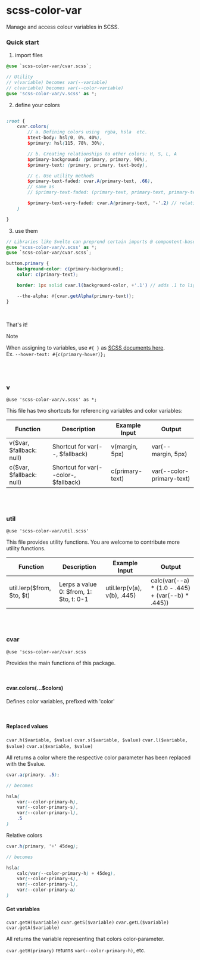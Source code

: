 # scss-color-var
Manage and access colour variables in SCSS.

### Quick start

1. import files

```scss
@use `scss-color-var/cvar.scss`;

// Utility
// v(variable) becomes var(--variable)
// c(variable) becomes var(--color-variable)
@use 'scss-color-var/v.scss' as *;
```

2. define your colors

```scss

:root {
    cvar.colors(
        // a. Defining colors using  rgba, hsla  etc.
        $text-body: hsl(0, 0%, 40%),
		$primary: hsl(115, 78%, 30%),

        // b. Creating relationships to other colors: H, S, L, A
        $primary-background: (primary, primary, 90%),
        $primary-text: (primary, primary, text-body),

        // c. Use utility methods
        $primary-text-faded: cvar.A(primary-text, .66),
        // same as
        // $primary-text-faded: (primary-text, primary-text, primary-text, .5)

        $primary-text-very-faded: cvar.A(primary-text, '-'.2) // relative; becomes 0.46
    )

}

```

3. use them

```scss
// Libraries like Svelte can preprend certain imports @ compontent-based styling
@use 'scss-color-var/v.scss' as *;
@use `scss-color-var/cvar.scss`;

buttom.primary {
    background-color: c(primary-background);
    color: c(primary-text);

    border: 1px solid cvar.l(background-color, +'.1') // adds .1 to lightness

    --the-alpha: #{cvar.getAlpha(primary-text)};
}

```

<br>

That's it!

> [!NOTE]  
> When assigning to variables, use `#{ }` as [SCSS documents here](https://sass-lang.com/documentation/breaking-changes/css-vars).  
> Ex. `--hover-text: #{c(primary-hover)};`

<br>
<br>

### v
`@use 'scss-color-var/v.scss' as *;`

This file has two shortcuts for referencing variables and color variables:

| Function                 | Description                           | Example Input   | Output                    |
| ------------------------ | ------------------------------------- | --------------- | ------------------------- |
| v($var, $fallback: null) | Shortcut for var(--, $fallback)       | v(margin, 5px)  | var(--margin, 5px)        |
| c($var, $fallback: null) | Shortcut for var(--color-, $fallback) | c(primary-text) | var(--color-primary-text) |



<br>
<br>



### util
`@use 'scss-color-var/util.scss'`

This file provides utility functions. You are welcome to contribute more utility functions.

| Function                  | Description                            | Example Input               | Output                                            |
| ------------------------- | -------------------------------------- | --------------------------- | ------------------------------------------------- |
| util.lerp($from, $to, $t) | Lerps a value 0: $from, 1: $to, t: 0-1 | util.lerp(v(a), v(b), .445) | calc(var(--a) * (1.0 - .445) + (var(--b) * .445)) |


<br>
<br>


### cvar
`@use 'scss-color-var/cvar.scss`

Provides the main functions of this package.

<br>

#### cvar.colors(...$colors)
Defines color variables, prefixed with 'color'

<br>

#### Replaced values
`cvar.h($variable, $value)`
`cvar.s($variable, $value)`
`cvar.l($variable, $value)`
`cvar.a($variable, $value)`

All returns a color where the respective color parameter has been replaced with the $value.

```scss
cvar.a(primary, .5);

// becomes

hsla(
    var(--color-primary-h),
    var(--color-primary-s),
    var(--color-primary-l),
    .5
)
```

Relative colors

```scss
cvar.h(primary, '+' 45deg);

// becomes

hsla(
    calc(var(--color-primary-h) + 45deg),
    var(--color-primary-s),
    var(--color-primary-l),
    var(--color-primary-a)
)
```

#### Get variables
`cvar.getH($variable)`
`cvar.getS($variable)`
`cvar.getL($variable)`
`cvar.getA($variable)`

All returns the variable representing that colors color-parameter.

`cvar.getH(primary)` returns `var(--color-primary-h)`, etc.

<br>
<br>
<br>
<br>